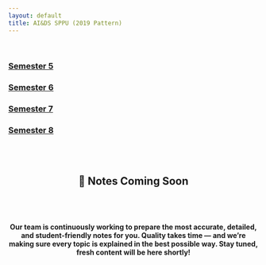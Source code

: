 ```yaml
---
layout: default
title: AI&DS SPPU (2019 Pattern)
---
```




<!-- ✅ Breadcrumb container -->
<div id="breadcrumb-container">
  <nav id="breadcrumb"></nav>
</div>

<!-- ✅ Semester cards -->
<br>
<div class="card-container">
  <!-- <a class="card" href="sem-3"><h3>Semester 3</h3></a> -->
  <!-- <a class="card" href="sem-4"><h3>Semester 4</h3></a> -->
  <a class="card" href="sem-5"><h3>Semester 5</h3></a>
  <a class="card" href="sem-6"><h3>Semester 6</h3></a>
  <a class="card" href="sem-7"><h3>Semester 7</h3></a>
  <a class="card" href="sem-8"><h3>Semester 8</h3></a>
  <!-- Repeat or loop cards here as needed -->
</div>

<br><br>
<center><h2>🚧 Notes Coming Soon</h2></center><br><br>
<center><h4>Our team is continuously working to prepare the most accurate, detailed, and student-friendly notes for you.
Quality takes time — and we’re making sure every topic is explained in the best possible way.
Stay tuned, fresh content will be here shortly!</h4></center>

